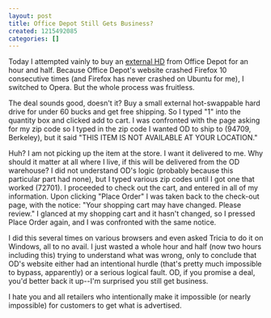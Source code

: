 ```yaml
---
layout: post
title: Office Depot Still Gets Business?
created: 1215492085
categories: []
---
```

Today I attempted vainly to buy an <a href="http://www1.officedepot.com/catalog/catalogSku.do?id=399305" rel="external">external HD</a> from Office Depot for an hour and half. Because Office Depot's website crashed Firefox 10 consecutive times (and Firefox has never crashed on Ubuntu for me), I switched to Opera. But the whole process was fruitless.

The deal sounds good, doesn't it? Buy a small external hot-swappable hard drive for under 60 bucks and get free shipping. So I typed "1" into the quantity box and clicked add to cart. I was confronted with the page asking for my zip code so I typed in the zip code I wanted OD to ship to (94709, Berkeley), but it said "THIS ITEM IS NOT AVAILABLE AT YOUR LOCATION."

Huh? I am not picking up the item at the store. I want it delivered to me. Why should it matter at all where I live, if this will be delivered from the OD warehouse? I did not understand OD's logic (probably because this particular part had none), but I typed various zip codes until I got one that worked (72701). I proceeded to check out the cart, and entered in all of my information. Upon clicking "Place Order" I was taken back to the check-out page, with the notice: "Your shopping cart may have changed. Please review." I glanced at my shopping cart and it hasn't changed, so I pressed Place Order again, and I was confronted with the same notice.

I did this several times on various browsers and even asked Tricia to do it on Windows, all to no avail. I just wasted a whole hour and half (now two hours including this) trying to understand what was wrong, only to conclude that OD's website either had an intentional hurdle (that's pretty much impossible to bypass, apparently) or a serious logical fault. OD, if you promise a deal, you'd better back it up--I'm surprised you still get business.

I hate you and all retailers who intentionally make it impossible (or nearly impossible) for customers to get what is advertised.
